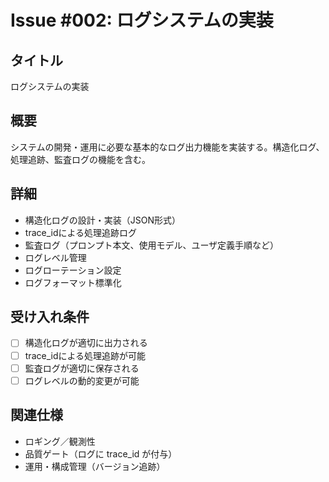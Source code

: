 # Issue #002: ログシステムの実装

## タイトル
ログシステムの実装

## 概要
システムの開発・運用に必要な基本的なログ出力機能を実装する。構造化ログ、処理追跡、監査ログの機能を含む。

## 詳細
- 構造化ログの設計・実装（JSON形式）
- trace_idによる処理追跡ログ
- 監査ログ（プロンプト本文、使用モデル、ユーザ定義手順など）
- ログレベル管理
- ログローテーション設定
- ログフォーマット標準化

## 受け入れ条件
- [ ] 構造化ログが適切に出力される
- [ ] trace_idによる処理追跡が可能
- [ ] 監査ログが適切に保存される
- [ ] ログレベルの動的変更が可能

## 関連仕様
- ロギング／観測性
- 品質ゲート（ログに trace_id が付与）
- 運用・構成管理（バージョン追跡）
